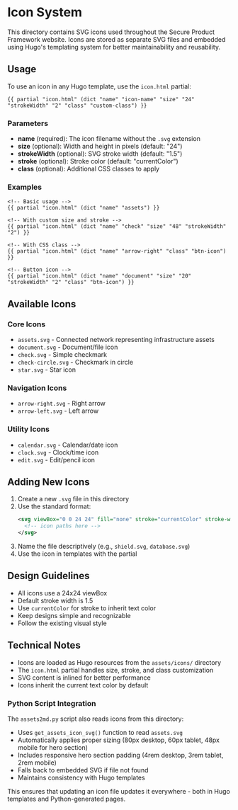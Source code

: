 # Icon System

This directory contains SVG icons used throughout the Secure Product Framework website. Icons are stored as separate SVG files and embedded using Hugo's templating system for better maintainability and reusability.

## Usage

To use an icon in any Hugo template, use the `icon.html` partial:

```hugo
{{ partial "icon.html" (dict "name" "icon-name" "size" "24" "strokeWidth" "2" "class" "custom-class") }}
```

### Parameters

- **name** (required): The icon filename without the `.svg` extension
- **size** (optional): Width and height in pixels (default: "24")
- **strokeWidth** (optional): SVG stroke width (default: "1.5")
- **stroke** (optional): Stroke color (default: "currentColor")
- **class** (optional): Additional CSS classes to apply

### Examples

```hugo
<!-- Basic usage -->
{{ partial "icon.html" (dict "name" "assets") }}

<!-- With custom size and stroke -->
{{ partial "icon.html" (dict "name" "check" "size" "48" "strokeWidth" "2") }}

<!-- With CSS class -->
{{ partial "icon.html" (dict "name" "arrow-right" "class" "btn-icon") }}

<!-- Button icon -->
{{ partial "icon.html" (dict "name" "document" "size" "20" "strokeWidth" "2" "class" "btn-icon") }}
```

## Available Icons

### Core Icons
- `assets.svg` - Connected network representing infrastructure assets
- `document.svg` - Document/file icon
- `check.svg` - Simple checkmark
- `check-circle.svg` - Checkmark in circle
- `star.svg` - Star icon

### Navigation Icons
- `arrow-right.svg` - Right arrow
- `arrow-left.svg` - Left arrow

### Utility Icons
- `calendar.svg` - Calendar/date icon
- `clock.svg` - Clock/time icon
- `edit.svg` - Edit/pencil icon

## Adding New Icons

1. Create a new `.svg` file in this directory
2. Use the standard format:
   ```svg
   <svg viewBox="0 0 24 24" fill="none" stroke="currentColor" stroke-width="1.5" xmlns="http://www.w3.org/2000/svg">
     <!-- icon paths here -->
   </svg>
   ```
3. Name the file descriptively (e.g., `shield.svg`, `database.svg`)
4. Use the icon in templates with the partial

## Design Guidelines

- All icons use a 24x24 viewBox
- Default stroke width is 1.5
- Use `currentColor` for stroke to inherit text color
- Keep designs simple and recognizable
- Follow the existing visual style

## Technical Notes

- Icons are loaded as Hugo resources from the `assets/icons/` directory
- The `icon.html` partial handles size, stroke, and class customization
- SVG content is inlined for better performance
- Icons inherit the current text color by default

### Python Script Integration

The `assets2md.py` script also reads icons from this directory:

- Uses `get_assets_icon_svg()` function to read `assets.svg`
- Automatically applies proper sizing (80px desktop, 60px tablet, 48px mobile for hero section)
- Includes responsive hero section padding (4rem desktop, 3rem tablet, 2rem mobile)
- Falls back to embedded SVG if file not found
- Maintains consistency with Hugo templates

This ensures that updating an icon file updates it everywhere - both in Hugo templates and Python-generated pages.